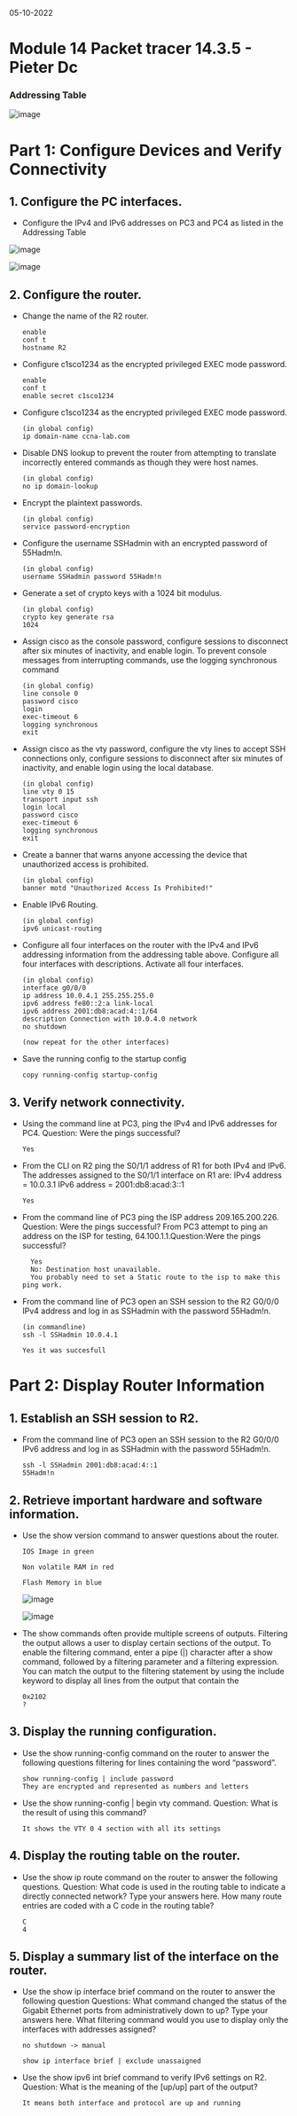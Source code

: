 05-10-2022

# Module 14 Packet tracer 14.3.5 - Pieter Dc

### Addressing Table

![image](https://user-images.githubusercontent.com/100133263/194143926-f6160b70-db7c-40e6-b4de-249020fabf78.png)

# Part 1: Configure Devices and Verify Connectivity

## 1. Configure the PC interfaces.

- Configure the IPv4 and IPv6 addresses on PC3 and PC4 as listed in the Addressing Table

![image](https://user-images.githubusercontent.com/100133263/194144721-3f0985fc-4f52-44a2-a6be-d26c3221802b.png)

![image](https://user-images.githubusercontent.com/100133263/194144915-33b8112a-3830-49a5-83f6-633304ce0521.png)

## 2. Configure the router.

- Change the name of the R2 router.

      enable
      conf t
      hostname R2

- Configure c1sco1234 as the encrypted privileged EXEC mode password.

      enable
      conf t
      enable secret c1sco1234

- Configure c1sco1234 as the encrypted privileged EXEC mode password.

      (in global config)
      ip domain-name ccna-lab.com

- Disable DNS lookup to prevent the router from attempting to translate incorrectly entered commands as though they were host names.

      (in global config)
      no ip domain-lookup

- Encrypt the plaintext passwords.

      (in global config)
      service password-encryption

- Configure the username SSHadmin with an encrypted password of 55Hadm!n.

      (in global config)
      username SSHadmin password 55Hadm!n

- Generate a set of crypto keys with a 1024 bit modulus.

      (in global config)
      crypto key generate rsa
      1024

- Assign cisco as the console password, configure sessions to disconnect after six minutes of inactivity, and enable login. To prevent console messages from interrupting commands, use the logging synchronous command

      (in global config)
      line console 0
      password cisco
      login
      exec-timeout 6
      logging synchronous
      exit

- Assign cisco as the vty password, configure the vty lines to accept SSH connections only, configure sessions to disconnect after six minutes of inactivity, and enable login using the local database.

      (in global config)
      line vty 0 15
      transport input ssh
      login local
      password cisco
      exec-timeout 6
      logging synchronous
      exit

- Create a banner that warns anyone accessing the device that unauthorized access is prohibited.

      (in global config)
      banner motd "Unauthorized Access Is Prohibited!"

- Enable IPv6 Routing.

      (in global config)
      ipv6 unicast-routing

- Configure all four interfaces on the router with the IPv4 and IPv6 addressing information from the addressing table above. Configure all four interfaces with descriptions. Activate all four interfaces.

      (in global config)
      interface g0/0/0
      ip address 10.0.4.1 255.255.255.0
      ipv6 address fe80::2:a link-local
      ipv6 address 2001:db8:acad:4::1/64
      description Connection with 10.0.4.0 network
      no shutdown

      (now repeat for the other interfaces)

- Save the running config to the startup config

      copy running-config startup-config

## 3. Verify network connectivity.

- Using the command line at PC3, ping the IPv4 and IPv6 addresses for PC4. Question: Were the pings successful?

      Yes

- From the CLI on R2 ping the S0/1/1 address of R1 for both IPv4 and IPv6. The addresses assigned to the
  S0/1/1 interface on R1 are:
  IPv4 address = 10.0.3.1
  IPv6 address = 2001:db8:acad:3::1

      Yes

- From the command line of PC3 ping the ISP address 209.165.200.226. Question: Were the pings successful?
  From PC3 attempt to ping an address on the ISP for testing, 64.100.1.1.Question:Were the pings successful?

        Yes
        No: Destination host unavailable.
        You probably need to set a Static route to the isp to make this ping work.

- From the command line of PC3 open an SSH session to the R2 G0/0/0 IPv4 address and log in as SSHadmin with the password 55Hadm!n.

      (in commandline)
      ssh -l SSHadmin 10.0.4.1

      Yes it was succesfull

# Part 2: Display Router Information

## 1. Establish an SSH session to R2.

- From the command line of PC3 open an SSH session to the R2 G0/0/0 IPv6 address and log in as SSHadmin with the password 55Hadm!n.

      ssh -l SSHadmin 2001:db8:acad:4::1
      55Hadm!n

## 2. Retrieve important hardware and software information.

- Use the show version command to answer questions about the router.

      IOS Image in green

      Non volatile RAM in red

      Flash Memory in blue

  ![image](https://user-images.githubusercontent.com/100133263/194160230-16d855b0-9858-4ae1-b2be-a2feb7680b39.png)

  ![image](https://user-images.githubusercontent.com/100133263/194160089-fdbb6c99-4c37-44f4-b57f-540baf91084b.png)

- The show commands often provide multiple screens of outputs. Filtering the output allows a user to display certain sections of the output. To enable the filtering command, enter a pipe (|) character after a show command, followed by a filtering parameter and a filtering expression. You can match the output to the filtering statement by using the include keyword to display all lines from the output that contain the

      0x2102
      ?

## 3. Display the running configuration.

- Use the show running-config command on the router to answer the following questions filtering for lines containing the word “password”.

      show running-config | include password
      They are encrypted and represented as numbers and letters

- Use the show running-config | begin vty command. Question: What is the result of using this command?

      It shows the VTY 0 4 section with all its settings

## 4. Display the routing table on the router.

- Use the show ip route command on the router to answer the following questions. Question: What code is used in the routing table to indicate a directly connected network? Type your answers here. How many route entries are coded with a C code in the routing table?

      C
      4

## 5. Display a summary list of the interface on the router.

- Use the show ip interface brief command on the router to answer the following question Questions: What command changed the status of the Gigabit Ethernet ports from administratively down to up? Type your answers here. What filtering command would you use to display only the interfaces with addresses assigned?

      no shutdown -> manual

      show ip interface brief | exclude unassaigned

- Use the show ipv6 int brief command to verify IPv6 settings on R2. Question: What is the meaning of the [up/up] part of the output?

      It means both interface and protocol are up and running
